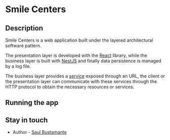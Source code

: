 # Smile Centers

## Description

Smile Centers is a web application built under the layered architectural software pattern.

The presentation layer is developed with the [React](https://react.dev/) library, while the business layer is built with [NestJS](https://nestjs.com/) and finally data persistence is managed by a log file.

The business layer provides a [service](https://app.swaggerhub.com/apis-docs/saesbuba/Smile_Centers_API/1.0) exposed through an URL, the client or the presentation layer can communicate with these services through the HTTP protocol to obtain the necessary resources or services.

## Running the app

## Stay in touch

- Author - [Saul Bustamante](https://github.com/saesbuba)
